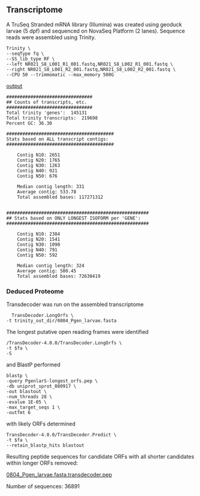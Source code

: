 

## Transcriptome

A TruSeq Stranded mRNA library (Illumina) was created using geoduck larvae (5 dpf) and sequenced on NovaSeq Platform (2 lanes). Sequence reads were assembled using Trinity.


```
Trinity \
--seqType fq \
--SS_lib_type RF \
--left NR021_S8_L001_R1_001.fastq,NR021_S8_L002_R1_001.fastq \
--right NR021_S8_L001_R2_001.fastq,NR021_S8_L002_R2_001.fastq \
--CPU 50 --trimmomatic --max_memory 500G
```

[output](http://owl.fish.washington.edu/halfshell/bu-mox/analyses/0804_1818/trinity_out_dir/0804_Pgen_larvae.fasta)

```
################################
## Counts of transcripts, etc.
################################
Total trinity 'genes':	145131
Total trinity transcripts:	219698
Percent GC: 36.30

########################################
Stats based on ALL transcript contigs:
########################################

	Contig N10: 2651
	Contig N20: 1765
	Contig N30: 1263
	Contig N40: 921
	Contig N50: 676

	Median contig length: 331
	Average contig: 533.78
	Total assembled bases: 117271312


#####################################################
## Stats based on ONLY LONGEST ISOFORM per 'GENE':
#####################################################

	Contig N10: 2384
	Contig N20: 1541
	Contig N30: 1090
	Contig N40: 791
	Contig N50: 592

	Median contig length: 324
	Average contig: 500.45
	Total assembled bases: 72630419
```

  ### Deduced Proteome

  Transdecoder was run on the assembled transcriptome


```
  TransDecoder.LongOrfs \
-t trinity_out_dir/0804_Pgen_larvae.fasta
```

The longest putative open reading frames were identified

```
/TransDecoder-4.0.0/TransDecoder.LongOrfs \
-t $fa \
-S
```

and BlastP performed

```
blastp \
-query PgenlarS-longest_orfs.pep \
-db uniprot_sprot_080917 \
-out blastout \
-num_threads 28 \
-evalue 1E-05 \
-max_target_seqs 1 \
-outfmt 6
```

with likely ORFs determined

```
TransDecoder-4.0.0/TransDecoder.Predict \
-t $fa \
--retain_blastp_hits blastout
```


Resulting peptide sequences for candidate ORFs with all shorter candidates within longer ORFs removed:

[0804_Pgen_larvae.fasta.transdecoder.pep](http://owl.fish.washington.edu/halfshell/bu-alanine-wd/17-08-10/0804_Pgen_larvae.fasta.transdecoder.pep)

Number of sequences: 36891
